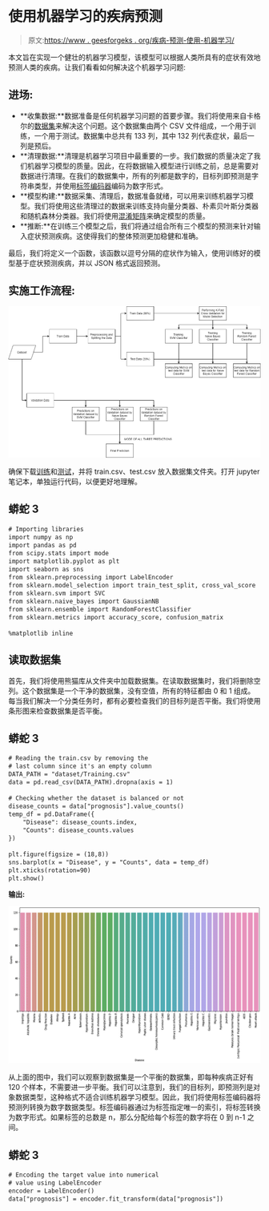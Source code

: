 # 使用机器学习的疾病预测

> 原文:[https://www . geesforgeks . org/疾病-预测-使用-机器学习/](https://www.geeksforgeeks.org/disease-prediction-using-machine-learning/)

本文旨在实现一个健壮的机器学习模型，该模型可以根据人类所具有的症状有效地预测人类的疾病。让我们看看如何解决这个机器学习问题:

## **进场:**

*   **收集数据:**数据准备是任何机器学习问题的首要步骤。我们将使用来自卡格尔的[数据集](https://www.kaggle.com/kaushil268/disease-prediction-using-machine-learning)来解决这个问题。这个数据集由两个 CSV 文件组成，一个用于训练，一个用于测试。数据集中总共有 133 列，其中 132 列代表症状，最后一列是预后。
*   **清理数据:**清理是机器学习项目中最重要的一步。我们数据的质量决定了我们机器学习模型的质量。因此，在将数据输入模型进行训练之前，总是需要对数据进行清理。在我们的数据集中，所有的列都是数字的，目标列即预测是字符串类型，并使用[标签编码器](https://www.geeksforgeeks.org/ml-label-encoding-of-datasets-in-python/)编码为数字形式。
*   **模型构建:**数据采集、清理后，数据准备就绪，可以用来训练机器学习模型。我们将使用这些清理过的数据来训练支持向量分类器、朴素贝叶斯分类器和随机森林分类器。我们将使用[混淆矩阵](https://www.geeksforgeeks.org/confusion-matrix-machine-learning/)来确定模型的质量。
*   **推断:**在训练三个模型之后，我们将通过组合所有三个模型的预测来针对输入症状预测疾病。这使得我们的整体预测更加稳健和准确。

最后，我们将定义一个函数，该函数以逗号分隔的症状作为输入，使用训练好的模型基于症状预测疾病，并以 JSON 格式返回预测。

## **实施工作流程:**

![](img/83ab0911704aea6dde8564dc2d496ffb.png)

确保下载[训练](https://media.geeksforgeeks.org/wp-content/cdn-uploads/20210826192554/Training.csv)和[测试](https://media.geeksforgeeks.org/wp-content/cdn-uploads/20210826192633/Testing.csv)，并将 train.csv、test.csv 放入数据集文件夹。打开 jupyter 笔记本，单独运行代码，以便更好地理解。

## 蟒蛇 3

```
# Importing libraries
import numpy as np
import pandas as pd
from scipy.stats import mode
import matplotlib.pyplot as plt
import seaborn as sns
from sklearn.preprocessing import LabelEncoder
from sklearn.model_selection import train_test_split, cross_val_score
from sklearn.svm import SVC
from sklearn.naive_bayes import GaussianNB
from sklearn.ensemble import RandomForestClassifier
from sklearn.metrics import accuracy_score, confusion_matrix

%matplotlib inline
```

## **读取数据集**

首先，我们将使用熊猫库从文件夹中加载数据集。在读取数据集时，我们将删除空列。这个数据集是一个干净的数据集，没有空值，所有的特征都由 0 和 1 组成。每当我们解决一个分类任务时，都有必要检查我们的目标列是否平衡。我们将使用条形图来检查数据集是否平衡。

## 蟒蛇 3

```
# Reading the train.csv by removing the
# last column since it's an empty column
DATA_PATH = "dataset/Training.csv"
data = pd.read_csv(DATA_PATH).dropna(axis = 1)

# Checking whether the dataset is balanced or not
disease_counts = data["prognosis"].value_counts()
temp_df = pd.DataFrame({
    "Disease": disease_counts.index,
    "Counts": disease_counts.values
})

plt.figure(figsize = (18,8))
sns.barplot(x = "Disease", y = "Counts", data = temp_df)
plt.xticks(rotation=90)
plt.show()
```

**输出:**

![](img/3606d84305a78cc4a26a8be42124c01b.png)

从上面的图中，我们可以观察到数据集是一个平衡的数据集，即每种疾病正好有 120 个样本，不需要进一步平衡。我们可以注意到，我们的目标列，即预测列是对象数据类型，这种格式不适合训练机器学习模型。因此，我们将使用标签编码器将预测列转换为数字数据类型。标签编码器通过为标签指定唯一的索引，将标签转换为数字形式。如果标签的总数是 n，那么分配给每个标签的数字将在 0 到 n-1 之间。

## 蟒蛇 3

```
# Encoding the target value into numerical
# value using LabelEncoder
encoder = LabelEncoder()
data["prognosis"] = encoder.fit_transform(data["prognosis"])
```